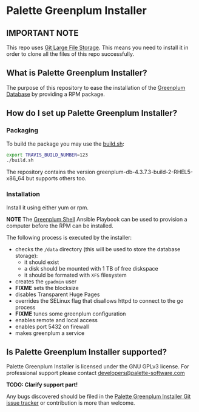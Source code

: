 # Palette Greenplum Installer
[Greenplum Database]:  http://greenplum.org

## IMPORTANT NOTE

This repo uses [Git Large File Storage](https://git-lfs.github.com/). This means you need to install it in order to clone all the files of this repo successfully.

## What is Palette Greenplum Installer?

The purpose of this repository to ease the installation of the [Greenplum Database]
by providing a RPM package.

## How do I set up Palette Greenplum Installer?

### Packaging

To build the package you may use the [build.sh](build.sh):

```bash
export TRAVIS_BUILD_NUMBER=123
./build.sh
```

The repository contains the version greenplum-db-4.3.7.3-build-2-RHEL5-x86_64 but
supports others too.

### Installation

Install it using either yum or rpm.

**NOTE** The [Greenplum Shell](https://github.com/palette-software/insight-deploy/tree/master#greenplum-shell)
Ansible Playbook can be used to provision a computer before the RPM can be installed.

The following process is executed by the installer:

- checks the `/data` directory (this will be used to store the database storage):
  - it should exist
  - a disk should be mounted with 1 TB of free diskspace
  - it should be formated with `XFS` filesystem
- creates the `gpadmin` user
- **FIXME** sets the blocksize
- disables Transparent Huge Pages
- overrides the SELinux flag that disallows httpd to connect to the go process
- **FIXME** tunes some greenplum configuration
- enables remote and local access
- enables port 5432 on firewall
- makes greenplum a service

## Is Palette Greenplum Installer supported?

Palette Greenplum Installer is licensed under the GNU GPLv3 license. For professional support please contact developers@palette-software.com

**TODO: Clarify support part!**

Any bugs discovered should be filed in the [Palette Greenplum Installer Git issue tracker](https://github.com/palette-software/greenplum-installer/issues) or contribution is more than welcome.
